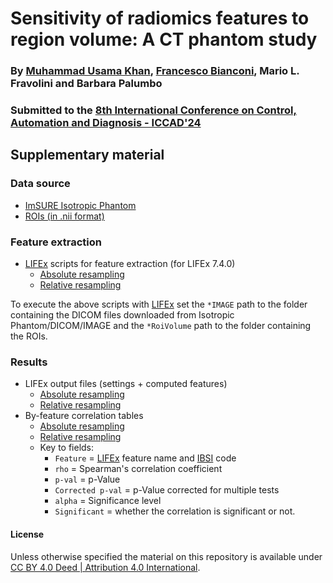# Sensitivity of radiomics features to region volume: A CT phantom study

### By [Muhammad Usama Khan](https://www.linkedin.com/in/usama-khan-0a509211a/), [Francesco Bianconi](www.bianconif.net), Mario L. Fravolini and Barbara Palumbo

### Submitted to the [8th International Conference on Control, Automation and Diagnosis - ICCAD'24](https://www.iccad-conf.com/)

## Supplementary material

### Data source
- [ImSURE Isotropic Phantom](https://figshare.com/articles/dataset/ImSURE_Isotropic_Phantom/16669228?backTo=/collections/ImSURE_Phantoms/5625439)
- [ROIs (in .nii format)](data/ROIs.zip)

### Feature extraction
- [LIFEx](https://www.lifexsoft.org/) scripts for feature extraction (for LIFEx 7.4.0)
    - [Absolute resampling](lifex_scripts/Script_ImSURE_Absolute.tex)
    - [Relative resampling](lifex_scripts/Script_ImSURE_Relative.tex)

To execute the above scripts with [LIFEx](https://www.lifexsoft.org/) set the `*IMAGE` path to the folder containing the DICOM files downloaded from Isotropic Phantom/DICOM/IMAGE and the `*RoiVolume` path to the folder containing the ROIs.  

### Results
- LIFEx output files (settings + computed features)
    - [Absolute resampling](data/Texture_ImSure_Absolute.csv)
    - [Relative resampling](data/Texture_ImSure_Relative.csv)
- By-feature correlation tables
    - [Absolute resampling](data/corr_table_absolute.csv)
    - [Relative resampling](data/corr_table_relative.csv)
    - Key to fields:
        - `Feature` =  [LIFEx](https://www.lifexsoft.org/) feature name and [IBSI](https://theibsi.github.io/) code
        - `rho` = Spearman's correlation coefficient
        - `p-val` =	p-Value
        - `Corrected p-val` = p-Value corrected for multiple tests
        - `alpha` = Significance level
        - `Significant` = whether the correlation is significant or not.


#### License
Unless otherwise specified the material on this repository is available under [CC BY 4.0 Deed | Attribution 4.0 International](https://creativecommons.org/licenses/by/4.0/).
